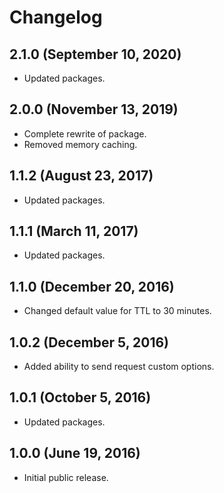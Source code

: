# Changelog

## 2.1.0 (September 10, 2020)

- Updated packages.

## 2.0.0 (November 13, 2019)

- Complete rewrite of package.
- Removed memory caching.

## 1.1.2 (August 23, 2017)

- Updated packages.

## 1.1.1 (March 11, 2017)

- Updated packages.

## 1.1.0 (December 20, 2016)

- Changed default value for TTL to 30 minutes.

## 1.0.2 (December 5, 2016)

- Added ability to send request custom options.

## 1.0.1 (October 5, 2016)

- Updated packages.

## 1.0.0 (June 19, 2016)

- Initial public release.
